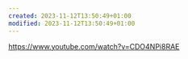```yaml
---
created: 2023-11-12T13:50:49+01:00
modified: 2023-11-12T13:50:49+01:00
---
```


https://www.youtube.com/watch?v=CDO4NPi8RAE
